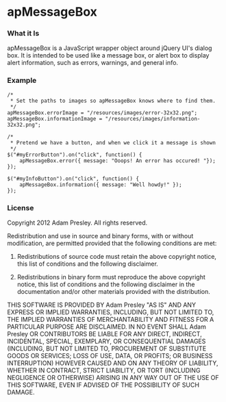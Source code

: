 # apMessageBox

### What it Is
apMessageBox is a JavaScript wrapper object around jQuery UI's dialog box. It is
intended to be used like a message box, or alert box to display alert information,
such as errors, warnings, and general info.


### Example
```
/*
 * Set the paths to images so apMessageBox knows where to find them.
 */
apMessageBox.errorImage = "/resources/images/error-32x32.png";
apMessageBox.informationImage = "/resources/images/information-32x32.png";

/*
 * Pretend we have a button, and when we click it a message is shown
 */
$("#myErrorButton").on("click", function() {
	apMessageBox.error({ message: "Ooops! An error has occured! "});
});

$("#myInfoButton").on("click", function() {
	apMessageBox.information({ message: "Well howdy!" });
});
```


### License
Copyright 2012 Adam Presley. All rights reserved.

Redistribution and use in source and binary forms, with or without
modification, are permitted provided that the following conditions are met:

1. Redistributions of source code must retain the above copyright notice, this
   list of conditions and the following disclaimer.

2. Redistributions in binary form must reproduce the above copyright notice,
   this list of conditions and the following disclaimer in the documentation
   and/or other materials provided with the distribution.

THIS SOFTWARE IS PROVIDED BY Adam Presley "AS IS" AND ANY EXPRESS OR IMPLIED
WARRANTIES, INCLUDING, BUT NOT LIMITED TO, THE IMPLIED WARRANTIES OF
MERCHANTABILITY AND FITNESS FOR A PARTICULAR PURPOSE ARE DISCLAIMED. IN NO
EVENT SHALL Adam Presley OR CONTRIBUTORS BE LIABLE FOR ANY DIRECT, INDIRECT,
INCIDENTAL, SPECIAL, EXEMPLARY, OR CONSEQUENTIAL DAMAGES (INCLUDING, BUT NOT
LIMITED TO, PROCUREMENT OF SUBSTITUTE GOODS OR SERVICES; LOSS OF USE, DATA, OR
PROFITS; OR BUSINESS INTERRUPTION) HOWEVER CAUSED AND ON ANY THEORY OF
LIABILITY, WHETHER IN CONTRACT, STRICT LIABILITY, OR TORT (INCLUDING NEGLIGENCE
OR OTHERWISE) ARISING IN ANY WAY OUT OF THE USE OF THIS SOFTWARE, EVEN IF
ADVISED OF THE POSSIBILITY OF SUCH DAMAGE.
